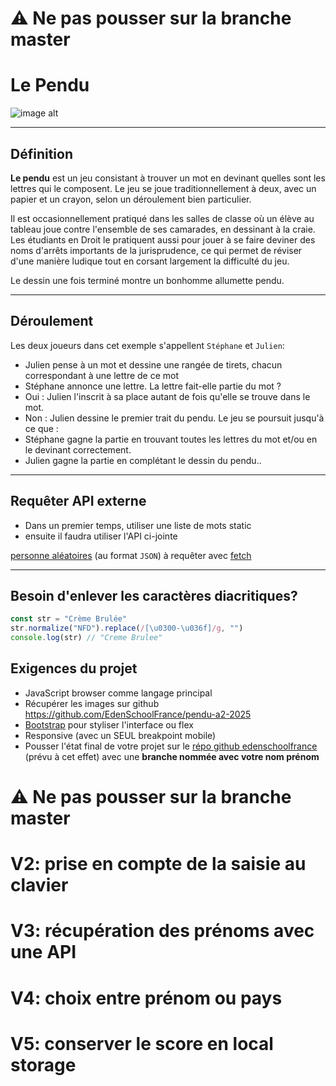# :warning: Ne pas pousser sur la branche master

# Le Pendu

![image alt](https://www.ludiscape.com/de/labextensions/LePendu/lependu-big.jpg)
___

## Définition

**Le pendu** est un jeu consistant à trouver un mot en devinant quelles sont les lettres qui le composent. Le jeu se joue traditionnellement à deux, avec un papier et un crayon, selon un déroulement bien particulier.

Il est occasionnellement pratiqué dans les salles de classe où un élève au tableau joue contre l'ensemble de ses camarades, en dessinant à la craie. Les étudiants en Droit le pratiquent aussi pour jouer à se faire deviner des noms d'arrêts importants de la jurisprudence, ce qui permet de réviser d'une manière ludique tout en corsant largement la difficulté du jeu.

Le dessin une fois terminé montre un bonhomme allumette pendu.
___

## Déroulement
Les deux joueurs dans cet exemple s'appellent `Stéphane` et `Julien`:

- Julien pense à un mot et dessine une rangée de tirets, chacun correspondant à une lettre de ce mot
- Stéphane annonce une lettre.
La lettre fait-elle partie du mot ?
- Oui : Julien l'inscrit à sa place autant de fois qu'elle se trouve dans le mot.
- Non : Julien dessine le premier trait du pendu.
Le jeu se poursuit jusqu'à ce que :
- Stéphane gagne la partie en trouvant toutes les lettres du mot et/ou en le devinant correctement.
- Julien gagne la partie en complétant le dessin du pendu..
___
## Requêter API externe


- Dans un premier temps, utiliser une liste de mots static
- ensuite il faudra utiliser l'API ci-jointe

[personne aléatoires](https://randomuser.me/api/?results=10/) (au format `JSON`) à requêter avec [fetch](https://developer.mozilla.org/fr/docs/Web/API/Fetch_API/Using_Fetch#:~:text=L'utilisation%20la%20plus%20simple,pas%20exactement%20de%20l'image.)
___

## Besoin d'enlever les caractères diacritiques?

```js
const str = "Crème Brulée"
str.normalize("NFD").replace(/[\u0300-\u036f]/g, "")
console.log(str) // "Creme Brulee"
```

## Exigences du projet

- JavaScript browser comme langage principal
- Récupérer les images sur github https://github.com/EdenSchoolFrance/pendu-a2-2025
- [Bootstrap](https://getbootstrap.com) pour styliser l'interface ou flex
- Responsive (avec un SEUL breakpoint mobile)
- Pousser l'état final de votre projet sur le [répo github edenschoolfrance](https://github.com/EdenSchoolFrance/pendu-a2-2025) (prévu à cet effet) avec une **branche nommée avec votre nom prénom**

# :warning: Ne pas pousser sur la branche master

# V2: prise en compte de la saisie au clavier
# V3: récupération des prénoms avec une API
# V4: choix entre prénom ou pays
# V5: conserver le score en local storage
